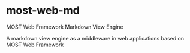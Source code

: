 most-web-md
===========

MOST Web Framework Markdown View Engine

A markdown view engine as a middleware in web applications based on MOST Web Framework
